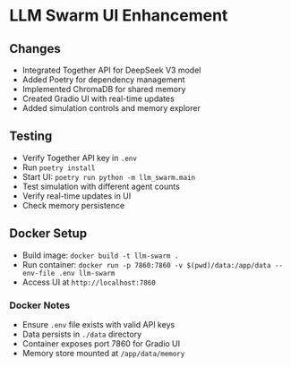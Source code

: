 # LLM Swarm UI Enhancement

## Changes
- Integrated Together API for DeepSeek V3 model
- Added Poetry for dependency management
- Implemented ChromaDB for shared memory
- Created Gradio UI with real-time updates
- Added simulation controls and memory explorer

## Testing
- Verify Together API key in `.env`
- Run `poetry install`
- Start UI: `poetry run python -m llm_swarm.main`
- Test simulation with different agent counts
- Verify real-time updates in UI
- Check memory persistence 

## Docker Setup
- Build image: `docker build -t llm-swarm .`
- Run container: `docker run -p 7860:7860 -v $(pwd)/data:/app/data --env-file .env llm-swarm`
- Access UI at `http://localhost:7860`

### Docker Notes
- Ensure `.env` file exists with valid API keys
- Data persists in `./data` directory
- Container exposes port 7860 for Gradio UI
- Memory store mounted at `/app/data/memory`
